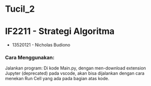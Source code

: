 # Tucil_2

# IF2211 - Strategi Algoritma

- 13520121 - Nicholas Budiono

### Cara Menggunakan:

Jalankan program:
Di kode Main.py, dengan men-download extension Jupyter (deprecated) pada vscode, akan bisa dijalankan dengan cara menekan Run Cell yang ada pada bagian atas kode.
